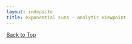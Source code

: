 ```yaml
---
layout: indepsite
title: exponential sums - analytic viewpoint
---
```


[Back to Top](../expsum.md)
